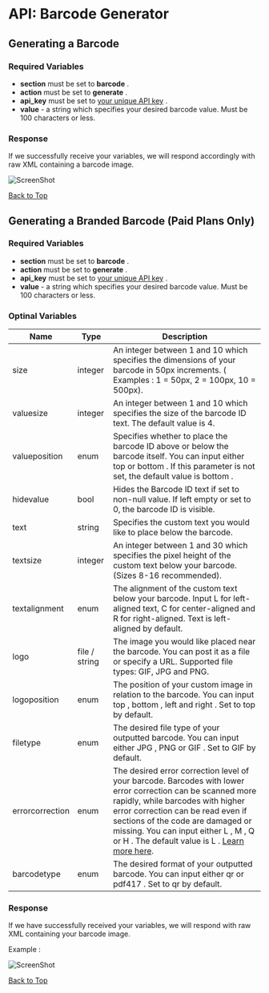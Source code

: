 <a name="head"></a><h1>API: Barcode Generator</h1>

<a name="generate"></a><h2>Generating a Barcode</h2>

<h3>Required Variables</h3>

* <b>section</b> must be set to <b>barcode</b> .
* <b>action</b> must be set to <b>generate</b> .
* <b>api_key</b> must be set to [your unique API key](../README.md#finding) .
* <b>value</b> - a string which specifies your desired barcode value. Must be 100 characters or less.

<h3>Response</h3>

If we successfully receive your variables, we will respond accordingly with raw XML containing a barcode image.

![ScreenShot](https://codereadr.com/kb/images/standardbarcode_normal.gif)

[Back to Top](#head)

<a name="generate"></a><h2>Generating a Branded Barcode (Paid Plans Only)</h2>

<h3>Required Variables</h3>

* <b>section</b> must be set to <b>barcode</b> .
* <b>action</b> must be set to <b>generate</b> .
* <b>api_key</b> must be set to [your unique API key](../README.md#finding) .
* <b>value</b> - a string which specifies your desired barcode value. Must be 100 characters or less.

<h3>Optinal Variables</h3>

| Name | Type | Description |
| ---- | ---- | ----------- |
| size | integer | An integer between 1 and 10 which specifies the dimensions of your barcode in 50px increments. ( Examples : 1 = 50px, 2 = 100px, 10 = 500px). |
| valuesize | integer | An integer between 1 and 10 which specifies the size of the barcode ID text. The default value is 4. |
| valueposition | enum | Specifies whether to place the barcode ID above or below the barcode itself. You can input either top or bottom . If this parameter is not set, the default value is bottom . |
| hidevalue | bool | Hides the Barcode ID text if set to non-null value. If left empty or set to 0, the barcode ID is visible. |
| text | string | Specifies the custom text you would like to place below the barcode. |
| textsize | integer | An integer between 1 and 30 which specifies the pixel height of the custom text below your barcode. (Sizes 8-16 recommended). |
| textalignment | enum | The alignment of the custom text below your barcode. Input L for left-aligned text, C for center-aligned and R for right-aligned. Text is left-aligned by default. |
| logo | file / string | The image you would like placed near the barcode. You can post it as a file or specify a URL. Supported file types: GIF, JPG and PNG. |
| logoposition |enum| The position of your custom image in relation to the barcode. You can input top , bottom , left and right . Set to top by default. |
| filetype | enum | The desired file type of your outputted barcode. You can input either JPG , PNG or GIF . Set to GIF by default. |
| errorcorrection | enum | The desired error correction level of your barcode. Barcodes with lower error correction can be scanned more rapidly, while barcodes with higher error correction can be read even if sections of the code are damaged or missing. You can input either L , M , Q or H . The default value is L . [Learn more here](http://en.wikipedia.org/wiki/Qr_code#Error_correction). |
| barcodetype | enum | The desired format of your outputted barcode. You can input either qr or pdf417 . Set to qr by default. |

<h3>Response</h3>

If we have successfully received your variables, we will respond with raw XML containing your barcode image.

Example :

![ScreenShot](https://codereadr.com/kb/images/brandedcode_normal.jpg)

[Back to Top](#head)
